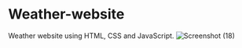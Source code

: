 # Weather-website
Weather website using HTML, CSS and JavaScript.
![Screenshot (18)](https://user-images.githubusercontent.com/66873946/185195932-fb070f90-f625-4850-975d-d3545af85271.png)

